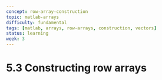 ```yaml
---
concept: row-array-construction
topic: matlab-arrays
difficulty: fundamental
tags: [matlab, arrays, row-arrays, construction, vectors]
status: learning
week: 3
---
```


# 5.3 Constructing row arrays